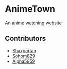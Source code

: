 # AnimeTown
An anime watching website

## Contributors

- [Shaxpartan](https://github.com/Shaxpartan)
- [Sohom829](https://github.com/Sohom829)
- [Alpha5959](https://github.com/Alpha5959)
